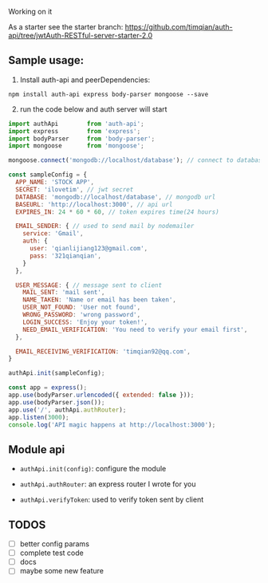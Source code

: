 Working on it

As a starter see the starter branch: https://github.com/timqian/auth-api/tree/jwtAuth-RESTful-server-starter-2.0


## Sample usage:

1. Install auth-api and peerDependencies:

  `npm install auth-api express body-parser mongoose --save`

2. run the code below and auth server will start

```javascript
import authApi        from 'auth-api';
import express        from 'express';
import bodyParser     from 'body-parser';
import mongoose       from 'mongoose';

mongoose.connect('mongodb://localhost/database'); // connect to database

const sampleConfig = {
  APP_NAME: 'STOCK APP',
  SECRET: 'ilovetim', // jwt secret
  DATABASE: 'mongodb://localhost/database', // mongodb url
  BASEURL: 'http://localhost:3000', // api url
  EXPIRES_IN: 24 * 60 * 60, // token expires time(24 hours)

  EMAIL_SENDER: { // used to send mail by nodemailer
    service: 'Gmail',
    auth: {
      user: 'qianlijiang123@gmail.com',
      pass: '321qianqian',
    }
  },

  USER_MESSAGE: { // message sent to client
    MAIL_SENT: 'mail sent',
    NAME_TAKEN: 'Name or email has been taken',
    USER_NOT_FOUND: 'User not found',
    WRONG_PASSWORD: 'wrong password',
    LOGIN_SUCCESS: 'Enjoy your token!',
    NEED_EMAIL_VERIFICATION: 'You need to verify your email first',
  },

  EMAIL_RECEIVING_VERIFICATION: 'timqian92@qq.com',
}

authApi.init(sampleConfig);

const app = express();
app.use(bodyParser.urlencoded({ extended: false }));
app.use(bodyParser.json());
app.use('/', authApi.authRouter);
app.listen(3000);
console.log('API magic happens at http://localhost:3000');
```

## Module api

- `authApi.init(config)`: configure the module

- `authApi.authRouter`: an express router I wrote for you

- `authApi.verifyToken`: used to verify token sent by client

## TODOS

- [ ] better config params
- [ ] complete test code
- [ ] docs
- [ ] maybe some new feature
